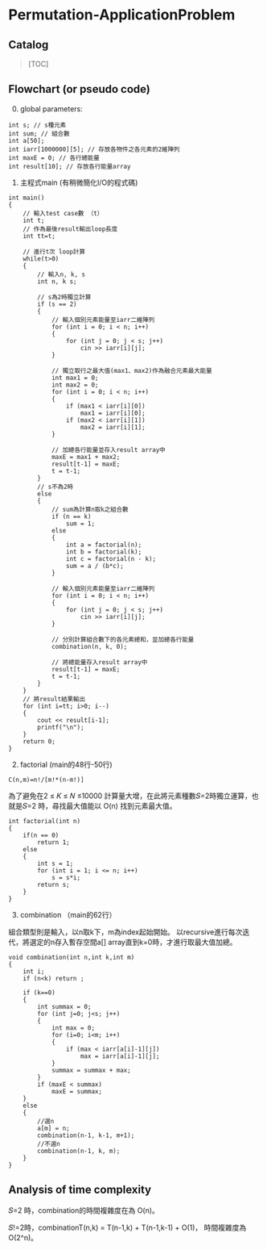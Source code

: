 # Permutation-ApplicationProblem

## Catalog
> [TOC]

## Flowchart (or pseudo code)

0. global parameters:
```cpp=
int s; // s種元素
int sum; // 組合數
int a[50]; 
int iarr[1000000][5]; // 存放各物件之各元素的2維陣列
int maxE = 0; // 各行總能量
int result[10]; // 存放各行能量array
```

1. 主程式main (有稍微簡化I/O的程式碼)
```cpp=
int main()
{
    // 輸入test case數 （t）
    int t;
    // 作為最後result輸出loop長度
    int tt=t;
    
    // 進行t次 loop計算
    while(t>0)
    {
        // 輸入n, k, s
        int n, k s;
        
        // s為2時獨立計算
        if (s == 2)
        {
            // 輸入個別元素能量至iarr二維陣列
            for (int i = 0; i < n; i++)
            {
                for (int j = 0; j < s; j++)
                    cin >> iarr[i][j];
            }
            
            // 獨立取行之最大值(max1、max2)作為融合元素最大能量
            int max1 = 0;
            int max2 = 0;
            for (int i = 0; i < n; i++)
            {
                if (max1 < iarr[i][0])
                    max1 = iarr[i][0];
                if (max2 < iarr[i][1])
                    max2 = iarr[i][1];
            }
            
            // 加總各行能量並存入result array中
            maxE = max1 + max2;
            result[t-1] = maxE;
            t = t-1;
        }
        // s不為2時
        else
        {
            // sum為計算n取k之組合數
            if (n == k)
                sum = 1;
            else
            {
                int a = factorial(n);
                int b = factorial(k);
                int c = factorial(n - k);
                sum = a / (b*c);
            }
            
            // 輸入個別元素能量至iarr二維陣列
            for (int i = 0; i < n; i++)
            {
                for (int j = 0; j < s; j++)
                    cin >> iarr[i][j];
            }
            
            // 分別計算組合數下的各元素總和，並加總各行能量
            combination(n, k, 0);

            // 將總能量存入result array中
            result[t-1] = maxE;
            t = t-1;
        }
    }
    // 將result結果輸出
    for (int i=tt; i>0; i--)
    {
        cout << result[i-1];
        printf("\n");
    }
    return 0;
}
```
2. factorial (main的48行-50行)
```
C(n,m)=n!/[m!*(n-m!)]
```
為了避免在2 ≤ 𝐾 ≤ 𝑁 ≤10000 計算量大增，在此將元素種數𝑆=2時獨立運算，也就是𝑆=2 時，尋找最大值能以 O(n) 找到元素最大值。
```cpp=
int factorial(int n)
{
    if(n == 0)
        return 1;
    else
    {
        int s = 1;
        for (int i = 1; i <= n; i++)
            s = s*i;
        return s;
    }
}
```
3. combination （main的62行）

組合類型則是輸入，以n取k下，m為index起始開始。
以recursive進行每次迭代，將選定的n存入暫存空間a[] array直到k=0時，才進行取最大值加總。
```cpp=
void combination(int n,int k,int m) 
{
	int i;
	if (n<k) return ;

	if (k==0) 
    {
        int summax = 0;
        for (int j=0; j<s; j++)
        {
            int max = 0;
            for (i=0; i<m; i++) 
            {
                if (max < iarr[a[i]-1][j])
                    max = iarr[a[i]-1][j];
            }
            summax = summax + max;
        }
        if (maxE < summax)
            maxE = summax;
	} 
    else 
    {
		//選n
		a[m] = n;
		combination(n-1, k-1, m+1);
		//不選n
		combination(n-1, k, m);
	}
}
```

## Analysis of time complexity
𝑆=2 時，combination的時間複雜度在為 O(n)。

𝑆!=2時，combinationT(n,k) = T(n-1,k) + T(n-1,k-1) + O(1)， 時間複雜度為O(2^n)。